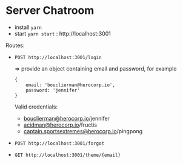 # Server Chatroom

- install `yarn`
- start `yarn start` : http://localhost:3001

Routes:
- `POST http://localhost:3001/login`

    => provide an object containing email and password, for example
    ```
    {
        email: 'bouclierman@herocorp.io',
        password: 'jennifer'
    }
    ```

   Valid credentials:
   - bouclierman@herocorp.io/jennifer
   - acidman@herocorp.io/fructis
   - captain.sportsextremes@herocorp.io/pingpong



- `POST http://localhost:3001/forgot`
- `GET http://localhost:3001/theme/{email}`